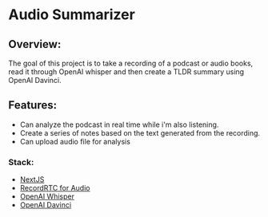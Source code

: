 # Audio Summarizer

## Overview:

The goal of this project is to take a recording of a podcast or audio books,
read it through OpenAI whisper and then create a TLDR summary using OpenAI
Davinci.

## Features:

- Can analyze the podcast in real time while i'm also listening.
- Create a series of notes based on the text generated from the recording.
- Can upload audio file for analysis

### Stack:

- [NextJS](https://nextjs.org/)
- [RecordRTC for Audio](https://recordrtc.org/)
- [OpenAI Whisper](https://github.com/openai/whisper)
- [OpenAI Davinci](https://beta.openai.com/docs/introduction)
